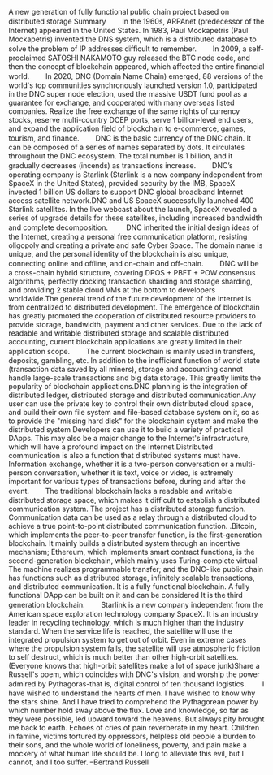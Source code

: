 A new generation of fully functional public chain project based on distributed storage
Summary
　　In the 1960s, ARPAnet (predecessor of the Internet) appeared in the United States. In 1983, Paul Mockapetris (Paul Mockapetris) invented the DNS system, which is a distributed database to solve the problem of IP addresses difficult to remember. 
　　In 2009, a self-proclaimed SATOSHI NAKAMOTO guy released the BTC node code, and then the concept of blockchain appeared, which affected the entire financial world. 
　　In 2020, DNC (Domain Name Chain) emerged, 88 versions of the world's top communities synchronously launched version 1.0, participated in the DNC super node election, used the massive USDT fund pool as a guarantee for exchange, and cooperated with many overseas listed companies. Realize the free exchange of the same rights of currency stocks, reserve multi-country DCEP ports, serve 1 billion-level end users, and expand the application field of blockchain to e-commerce, games, tourism, and finance.
　　DNC is the basic currency of the DNC chain. It can be composed of a series of names separated by dots. It circulates throughout the DNC ecosystem. The total number is 1 billion, and it gradually decreases (incends) as transactions increase. 
　　DNC’s  operating company is Starlink (Starlink is a new company independent from SpaceX in the United States), provided security by the IMB, SpaceX invested 1 billion US dollars to support DNC global broadband Internet access satellite network.DNC and US SpaceX successfully launched 400 Starlink satellites. In the live webcast about the launch, SpaceX revealed a series of upgrade details for these satellites, including increased bandwidth and complete decomposition.
　　 DNC inherited the initial design ideas of the Internet, creating a personal free communication platform, resisting oligopoly and creating a private and safe Cyber Space. The domain name is unique, and the personal identity of the blockchain is also unique, connecting online and offline, and on-chain and off-chain.
　　DNC will be a cross-chain hybrid structure, covering DPOS + PBFT + POW consensus algorithms, perfectly docking transaction sharding and storage sharding, and providing 2 stable cloud VMs at the bottom to developers worldwide.The general trend of the future development of the Internet is from centralized to distributed development. The emergence of blockchain has greatly promoted the cooperation of distributed resource providers to provide storage, bandwidth, payment and other services. Due to the lack of readable and writable distributed storage and scalable distributed accounting, current blockchain applications are greatly limited in their application scope. 
　　The current blockchain is mainly used in transfers, deposits, gambling, etc. In addition to the inefficient function of world state (transaction data saved by all miners), storage and accounting cannot handle large-scale transactions and big data storage. This greatly limits the popularity of blockchain applications.DNC planning is the integration of distributed ledger, distributed storage and distributed communication.Any user can use the private key to control their own distributed cloud space, and build their own file system and file-based database system on it, so as to provide the "missing hard disk" for the blockchain system and make the distributed system Developers can use it to build a variety of practical DApps. This may also be a major change to the Internet's infrastructure, which will have a profound impact on the Internet.Distributed communication is also a function that distributed systems must have. Information exchange, whether it is a two-person conversation or a multi-person conversation, whether it is text, voice or video, is extremely important for various types of transactions before, during and after the event. 
　　The traditional blockchain lacks a readable and writable distributed storage space, which makes it difficult to establish a distributed communication system. The project has a distributed storage function. Communication data can be used as a relay through a distributed cloud to achieve a true point-to-point distributed communication function. .Bitcoin, which implements the peer-to-peer transfer function, is the first-generation blockchain. It mainly builds a distributed system through an incentive mechanism; Ethereum, which implements smart contract functions, is the second-generation blockchain, which mainly uses Turing-complete virtual The machine realizes programmable transfer; and the DNC-like public chain has functions such as distributed storage, infinitely scalable transactions, and distributed communication. It is a fully functional blockchain. A fully functional DApp can be built on it and can be considered It is the third generation blockchain.
　　Starlink is a new company independent from the American space exploration technology company SpaceX. It is an industry leader in recycling technology, which is much higher than the industry standard. When the service life is reached, the satellite will use the integrated propulsion system to get out of orbit. Even in extreme cases where the propulsion system fails, the satellite will use atmospheric friction to self destruct, which is much better than other high-orbit satellites. (Everyone knows that high-orbit satellites make a lot of space junk)Share a Russell's poem, which coincides with DNC's vision, and worship the power admired by Pythagoras-that is, digital control of ten thousand logistics.
　　I have wished to understand the hearts of men. I have wished to know why the stars shine. And I have tried to comprehend the Pythagorean power by which number hold sway above the flux. Love and knowledge, so far as they were possible, led upward toward the heavens. But always pity brought me back to earth. Echoes of cries of pain reverberate in my heart. Children in famine, victims tortured by oppressors, helpless old people a burden to their sons, and the whole world of loneliness, poverty, and pain make a mockery of what human life should be. I long to alleviate this evil, but I cannot, and I too suffer.               –Bertrand Russell
